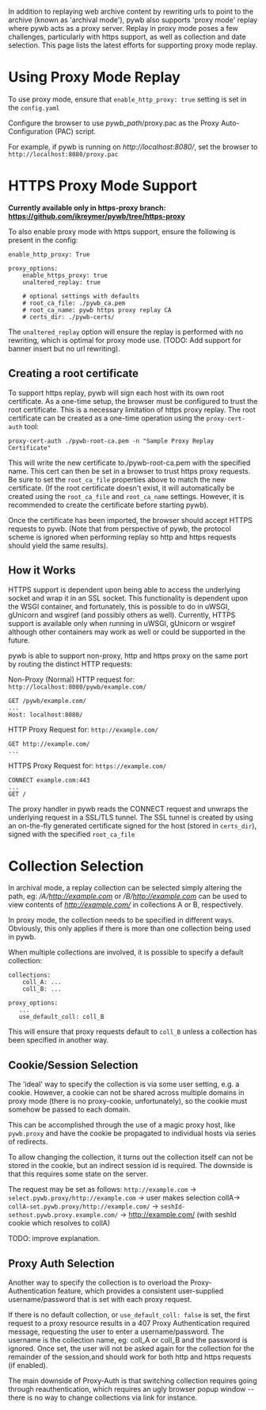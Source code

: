 In addition to replaying web archive content by rewriting urls to point to the archive (known as 'archival mode'), pywb also supports 'proxy mode' replay where pywb acts as a proxy server.
Replay in proxy mode poses a few challenges, particularly with https support, as well as collection and date selection. This page lists the latest efforts for supporting proxy mode replay.

# Using Proxy Mode Replay

To use proxy mode, ensure that `enable_http_proxy: true` setting is set in the `config.yaml`

Configure the browser to use *pywb_path*/proxy.pac as the Proxy Auto-Configuration (PAC) script.

For example, if pywb is running on *http://localhost:8080/*, set the browser to `http://localhost:8080/proxy.pac`


# HTTPS Proxy Mode Support

**Currently available only in https-proxy branch: https://github.com/ikreymer/pywb/tree/https-proxy**

To also enable proxy mode with https support, ensure the following is present in the config:

```
enable_http_proxy: True

proxy_options:
    enable_https_proxy: true
    unaltered_replay: true
    
    # optional settings with defaults
    # root_ca_file: ./pywb_ca.pem
    # root_ca_name: pywb https proxy replay CA
    # certs_dir: ./pywb-certs/
```

The `unaltered_replay` option will ensure the replay is performed with no rewriting, which is optimal for proxy mode use. (TODO: Add support for banner insert but no url rewriting).

## Creating a root certificate

To support https replay, pywb will sign each host with its own root certificate. As a one-time setup, the browser must be configured to trust the root certificate. This is a necessary limitation of https proxy replay. The root certificate can be created as a one-time operation using the `proxy-cert-auth` tool:

`proxy-cert-auth ./pywb-root-ca.pem -n "Sample Proxy Replay Certificate"`

This will write the new certificate to./pywb-root-ca.pem with the specified name. This cert can then be set in a browser to trust https proxy requests. Be sure to set the `root_ca_file` properties above to match the new certificate. (If the root certificate doesn't exist, it will automatically be created using the `root_ca_file` and `root_ca_name` settings. However, it is recommended to create the certificate before starting pywb).

Once the certificate has been imported, the browser should accept HTTPS requests to pywb. (Note that from perspective of pywb, the protocol scheme is ignored when performing replay so http and https requests should yield the same results).

## How it Works

HTTPS support is dependent upon being able to access the underlying socket and wrap it in an SSL socket.
This functionality is dependent upon the WSGI container, and fortunately, this is possible to do in uWSGI, gUnicorn and wsgiref (and possibly others as well). Currently, HTTPS support is available only when running in uWSGI, gUnicorn or wsgiref although other containers may work as well or could be supported in the future.

pywb is able to support non-proxy, http and https proxy on the same port by routing the distinct HTTP requests:

Non-Proxy (Normal) HTTP request for: `http://localhost:8080/pywb/example.com/`
```
GET /pywb/example.com/
...
Host: localhost:8080/
```

HTTP Proxy Request for: `http://example.com/`
```
GET http://example.com/
...
```

HTTPS Proxy Request for: `https://example.com/`
```
CONNECT example.com:443
...
GET /
```

The proxy handler in pywb reads the CONNECT request and unwraps the underlying request in a SSL/TLS tunnel.
The SSL tunnel is created by using an on-the-fly generated certificate signed for the host (stored in `certs_dir`), signed with the specified `root_ca_file`

# Collection Selection

In archival mode, a replay collection can be selected simply altering the path, eg:
*/A/http://example.com* or */B/http://example.com* can be used to view contents of *http://example.com/*
in collections A or B, respectively.

In proxy mode, the collection needs to be specified in different ways. Obviously, this only applies if there is more than one collection being used in pywb.

When multiple collections are involved, it is possible to specify a default collection:

```
collections:
    coll_A: ...
    coll_B: ...

proxy_options:
   ...
   use_default_coll: coll_B
```

This will ensure that proxy requests default to `coll_B` unless a collection has been specified in another way.

## Cookie/Session Selection

The 'ideal' way to specify the collection is via some user setting, e.g. a cookie.
However, a cookie can not be shared across multiple domains in proxy mode (there is no proxy-cookie, unfortunately), so the cookie must somehow be passed to each domain.

This can be accomplished through the use of a magic proxy host, like `pywb.proxy` and have the cookie be propagated to individual hosts via series of redirects.

To allow changing the collection, it turns out the collection itself can not be stored in the cookie, but an indirect session id is required. The downside is that this requires some state on the server.

The request may be set as follows: `http://example.com` -> `select.pywb.proxy/http://example.com` -> user makes selection collA-> `collA-set.pywb.proxy/http://example.com/` -> `seshId-sethost.pywb.proxy.example.com/` -> http://example.com/ (with seshId cookie which resolves to collA)

TODO: improve explanation.

## Proxy Auth Selection

Another way to specify the collection is to overload the Proxy-Authentication feature, which provides a consistent user-supplied username/password that is set with each proxy request.

If there is no default collection, or `use_default_coll: false` is set, the first request to a proxy resource results in a 407 Proxy Authentication required message, requesting the user to enter a username/password.
The username is the collection name, eg: coll_A or coll_B and the password is ignored.
Once set, the user will not be asked again for the collection for the remainder of the session,and should work for both http and https requests (if enabled).

The main downside of Proxy-Auth is that switching collection requires going through reauthentication, which requires an ugly browser popup window -- there is no way to change collections via link for instance.
